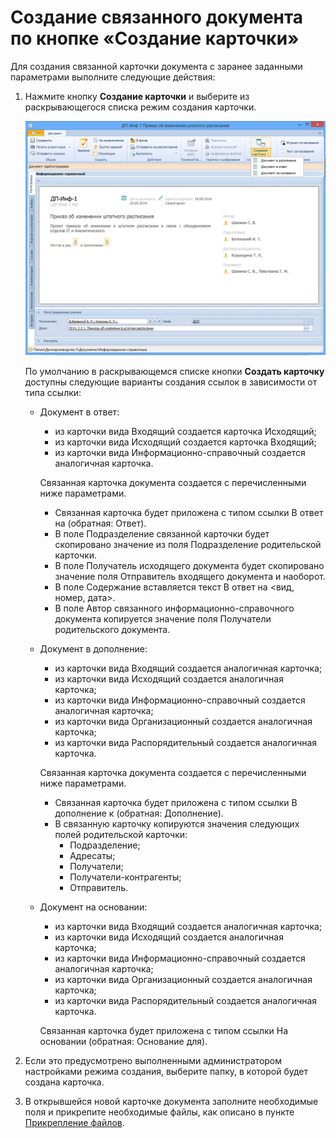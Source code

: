 # Создание связанного документа по кнопке «Создание карточки»

Для создания связанной карточки документа с заранее заданными параметрами выполните следующие действия:

1. Нажмите кнопку **Создание карточки** и выберите из раскрывающегося списка режим создания карточки.

   ![Выбор режима создания документа](img/Create_Associated_Cards.png "Выбор режима создания документа")

   По умолчанию в раскрывающемся списке кнопки **Создать карточку** доступны следующие варианты создания ссылок в зависимости от типа ссылки:

   - Документ в ответ:

     - из карточки вида Входящий создается карточка Исходящий;
     - из карточки вида Исходящий создается карточка Входящий;
     - из карточки вида Информационно-справочный создается аналогичная карточка.

     Связанная карточка документа создается с перечисленными ниже параметрами.

     - Связанная карточка будет приложена с типом ссылки В ответ на (обратная: Ответ).
     - В поле Подразделение связанной карточки будет скопировано значение из поля Подразделение родительской карточки.
     - В поле Получатель исходящего документа будет скопировано значение поля Отправитель входящего документа и наоборот.
     - В поле Содержание вставляется текст В ответ на <вид, номер, дата>.
     - В поле Автор связанного информационно-справочного документа копируется значение поля Получатели родительского документа.

   - Документ в дополнение:

     - из карточки вида Входящий создается аналогичная карточка;
     - из карточки вида Исходящий создается аналогичная карточка;
     - из карточки вида Информационно-справочный создается аналогичная карточка;
     - из карточки вида Организационный создается аналогичная карточка;
     - из карточки вида Распорядительный создается аналогичная карточка.

     Связанная карточка документа создается с перечисленными ниже параметрами.

     - Связанная карточка будет приложена с типом ссылки В дополнение к (обратная: Дополнение).
     - В связанную карточку копируются значения следующих полей родительской карточки:
       - Подразделение;
       - Адресаты;
       - Получатели;
       - Получатели-контрагенты;
       - Отправитель.

   - Документ на основании:

     - из карточки вида Входящий создается аналогичная карточка;
     - из карточки вида Исходящий создается аналогичная карточка;
     - из карточки вида Информационно-справочный создается аналогичная карточка;
     - из карточки вида Организационный создается аналогичная карточка;
     - из карточки вида Распорядительный создается аналогичная карточка.

     Связанная карточка будет приложена с типом ссылки На основании (обратная: Основание для).

2. Если это предусмотрено выполненными администратором настройками режима создания, выберите папку, в которой будет создана карточка.

3. В открывшейся новой карточке документа заполните необходимые поля и прикрепите необходимые файлы, как описано в пункте [Прикрепление файлов](Doc_File_Attach.md).
